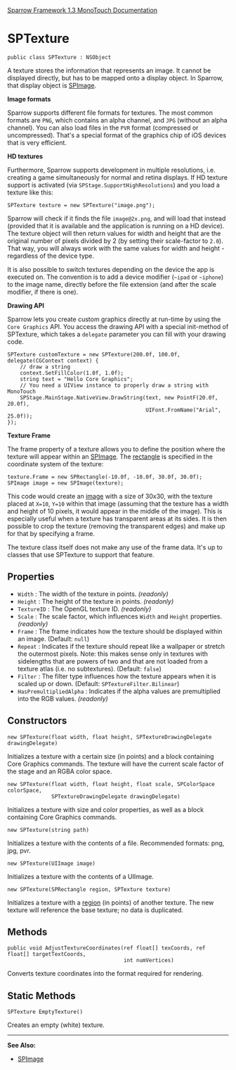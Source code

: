 [Sparrow Framework 1.3 MonoTouch Documentation](../index.md) 
# SPTexture

	public class SPTexture : NSObject
	
A texture stores the information that represents an image. It cannot be displayed directly, but has to be mapped onto a display object. In Sparrow, that display object is [SPImage](SPImage.md).
 
**Image formats**
 
Sparrow supports different file formats for textures. The most common formats are `PNG`, which contains an alpha channel, and `JPG` (without an alpha channel). You can also load files in the `PVR` format (compressed or uncompressed). That's a special format of the graphics chip of iOS devices that is very efficient.
 
**HD textures**
 
Furthermore, Sparrow supports development in multiple resolutions, i.e. creating a game simultaneously for normal and retina displays. If HD texture support is activated (via `SPStage.SupportHighResolutions`) and you load a texture like this:
 
	SPTexture texture = new SPTexture("image.png");
  
Sparrow will check if it finds the file `image@2x.png`, and will load that instead (provided that it is available and the application is running on a HD device). The texture object will then return values for width and height that are the original number of pixels divided by 2 (by setting their scale-factor to `2.0`). That way, you will always work with the same values for width and height - regardless of the device type.
 
It is also possible to switch textures depending on the device the app is executed on. The convention is to add a device modifier (`~ipad` or `~iphone`) to the image name, directly before the file extension (and after the scale modifier, if there is one).
 
**Drawing API**
 
Sparrow lets you create custom graphics directly at run-time by using the `Core Graphics` API.
You access the drawing API with a special init-method of SPTexture, which takes a `delegate` parameter you can fill with your drawing code. 
  
	SPTexture customTexture = new SPTexture(200.0f, 100.0f, delegate(CGContext context) {
	    // draw a string
	    context.SetFillColor(1.0f, 1.0f);
	    string text = "Hello Core Graphics";
	    // You need a UIView instance to properly draw a string with MonoTouch
	    SPStage.MainStage.NativeView.DrawString(text, new PointF(20.0f, 20.0f), 
	                                            UIFont.FromName("Arial", 25.0f));
	});

**Texture Frame**
 
The frame property of a texture allows you to define the position where the texture will appear within an [SPImage](SPImage.md). The [rectangle](SPRectangle.md) is specified in the coordinate system of the texture:
 
	texture.Frame = new SPRectangle(-10.0f, -10.0f, 30.0f, 30.0f);
	SPImage image = new SPImage(texture);
 
This code would create an [image](SPImage.md) with a size of 30x30, with the texture placed at `X=10`, `Y=10` within that image (assuming that the texture has a width and height of 10 pixels, it would appear in the middle of the image). This is especially useful when a texture has transparent areas at its sides. It is then possible to crop the texture (removing the transparent edges) and make up for that by specifying a frame. 
 
The texture class itself does not make any use of the frame data. It's up to classes that use SPTexture to support that feature.

## Properties

 - `Width` : The width of the texture in points. *(readonly)*
 - `Height` : The height of the texture in points. *(readonly)*
 - `TextureID` : The OpenGL texture ID. *(readonly)*
 - `Scale` : The scale factor, which influences `Width` and `Height` properties. *(readonly)*
 - `Frame` : The frame indicates how the texture should be displayed within an image. (Default: `null`)
 - `Repeat` : Indicates if the texture should repeat like a wallpaper or stretch the outermost pixels. Note: this makes sense only in textures with sidelengths that are powers of two and that are not loaded from a texture atlas (i.e. no subtextures). (Default: `false`)
 - `Filter` : The filter type influences how the texture appears when it is scaled up or down. (Default: `SPTextureFilter.Bilinear`)
 - `HasPremultipliedAlpha` : Indicates if the alpha values are premultiplied into the RGB values. *(readonly)*
 
## Constructors

	new SPTexture(float width, float height, SPTextureDrawingDelegate drawingDelegate)
	
Initializes a texture with a certain size (in points) and a block containing Core Graphics commands. The texture will have the current scale factor of the stage and an RGBA color space.

	new SPTexture(float width, float height, float scale, SPColorSpace colorSpace, 
		          SPTextureDrawingDelegate drawingDelegate)
	
Initializes a texture with size and color properties, as well as a block containing Core Graphics commands.

	new SPTexture(string path)
	
Initializes a texture with the contents of a file. Recommended formats: png, jpg, pvr.

	new SPTexture(UIImage image)
	
Initializes a texture with the contents of a UIImage.

	new SPTexture(SPRectangle region, SPTexture texture)
	
Initializes a texture with a [region](SPRectangle.md) (in points) of another texture. The new texture will reference the base texture; no data is duplicated.

## Methods

	public void AdjustTextureCoordinates(ref float[] texCoords, ref float[] targetTextCoords, 
	                                     int numVertices)
	                                     
Converts texture coordinates into the format required for rendering.

## Static Methods

	SPTexture EmptyTexture()

Creates an empty (white) texture. 
 
---

**See Also:**

 - [SPImage](SPImage.md) 
